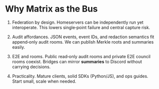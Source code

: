 <!-- status: stub; target: 150+ words -->
<!-- status: stub; target: 150+ words -->
<!-- status: stub; target: 150+ words -->
<!-- status: stub; target: 150+ words -->
<!-- status: stub; target: 150+ words -->
<!-- status: stub; target: 150+ words -->
# Why Matrix as the Bus

1) Federation by design.  Homeservers can be independently run yet interoperate.  This lowers single‑point failure and central capture risk.

2) Audit affordances.  JSON events, event IDs, and redaction semantics fit append‑only audit rooms.  We can publish Merkle roots and summaries easily.

3) E2E and rooms.  Public read‑only audit rooms and private E2E council rooms coexist.  Bridges can mirror **summaries** to Discord without carrying decisions.

4) Practicality.  Mature clients, solid SDKs (Python/JS), and ops guides.  Start small, scale when needed.







